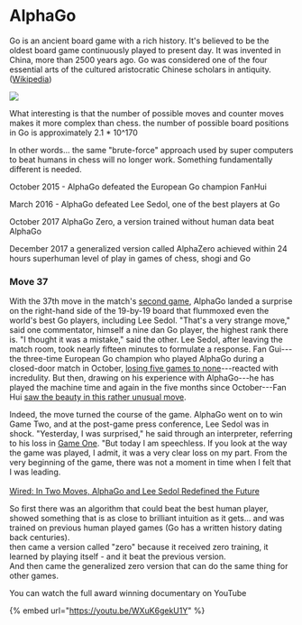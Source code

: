 # AlphaGo

Go is an ancient board game with a rich history. It's believed to be the oldest board game continuously played to present day. It was invented in China, more than 2500 years ago. Go was considered one of the four essential arts of the cultured aristocratic Chinese scholars in antiquity.  ([Wikipedia](https://en.wikipedia.org/wiki/Go\_\(game\)))

![](https://media1-production-mightynetworks.imgix.net/asset/34678352/1644008245308.png?ixlib=rails-0.3.0\&fm=jpg\&q=75\&auto=format\&w=1400\&h=1400\&fit=max\&impolicy=ResizeCrop\&constraint=downsize\&aspect=fit)

What interesting is that the number of possible moves and counter moves makes it more complex than chess. the number of possible board positions in Go is approximately 2.1 \* 10^170

In other words... the same "brute-force" approach used by super computers to beat humans in chess will no longer work. Something fundamentally different is needed.

October 2015 - AlphaGo defeated the European Go champion FanHui

March 2016 - AlphaGo defeated Lee Sedol, one of the best players at Go

October 2017 AlphaGo Zero, a version trained without human data beat AlphaGo

December 2017 a generalized version called AlphaZero achieved within 24 hours superhuman level of play in games of chess, shogi and Go

### Move 37

With the 37th move in the match's [second game](https://www.wired.com/2016/03/googles-ai-wins-pivotal-game-two-match-go-grandmaster/j), AlphaGo landed a surprise on the right-hand side of the 19-by-19 board that flummoxed even the world's best Go players, including Lee Sedol. "That's a very strange move," said one commentator, himself a nine dan Go player, the highest rank there is. "I thought it was a mistake," said the other. Lee Sedol, after leaving the match room, took nearly fifteen minutes to formulate a response. Fan Gui---the three-time European Go champion who played AlphaGo during a closed-door match in October, [losing five games to none](https://www.wired.com/2016/01/in-a-huge-breakthrough-googles-ai-beats-a-top-player-at-the-game-of-go/)---reacted with incredulity. But then, drawing on his experience with AlphaGo---he has played the machine time and again in the five months since October---Fan Hui [saw the beauty in this rather unusual move](https://www.wired.com/2016/03/sadness-beauty-watching-googles-ai-play-go/).

Indeed, the move turned the course of the game. AlphaGo went on to win Game Two, and at the post-game press conference, Lee Sedol was in shock. "Yesterday, I was surprised," he said through an interpreter, referring to his loss in [Game One](https://www.wired.com/2016/03/googles-ai-wins-first-game-historic-match-go-champion/). "But today I am speechless. If you look at the way the game was played, I admit, it was a very clear loss on my part. From the very beginning of the game, there was not a moment in time when I felt that I was leading.\
\
[Wired: In Two Moves, AlphaGo and Lee Sedol Redefined the Future](https://www.wired.com/2016/03/two-moves-alphago-lee-sedol-redefined-future/)

So first there was an algorithm that could beat the best human player, showed something that is as close to brilliant intuition as it gets... and was trained on previous human played games (Go has a written history dating back centuries).\
then came a version called "zero" because it received zero training, it learned by playing itself - and it beat the previous version.\
And then came the generalized zero version that can do the same thing for other games.

You can watch the full award winning documentary on YouTube

{% embed url="https://youtu.be/WXuK6gekU1Y" %}
